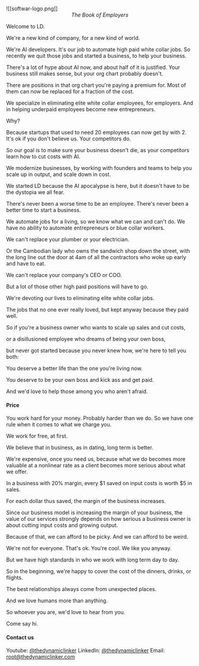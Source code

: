 
![[softwar-logo.png]]
<span style="display: block; text-align: center; font-style: italic;">The Book of Employers</span>

Welcome to LD.

We're a new kind of company, for a new kind of world.

We're AI developers. It's our job to automate high paid white collar jobs.
So recently we quit those jobs and started a business, to help your business.

There's a lot of hype about AI now, and about half of it is justified.
Your business still makes sense, but your org chart probably doesn't.

There are positions in that org chart you're paying a premium for.
Most of them can now be replaced for a fraction of the cost.

We specialize in eliminating elite white collar employees, for employers.
And in helping underpaid employees become new entrepreneurs.

Why?

Because startups that used to need 20 employees can now get by with 2.
It's ok if you don't believe us. Your competitors do.

So our goal is to make sure your business doesn't die, as your competitors learn how to cut costs with AI.

We modernize businesses, by working with founders and teams to help you scale up in output, and scale down in cost.

We started LD because the AI apocalypse is here, but it doesn't have to be the dystopia we all fear.

There's never been a worse time to be an employee.
There's never been a better time to start a business.

We automate jobs for a living, so we know what we can and can't do.
We have no ability to automate entrepreneurs or blue collar workers.

We can't replace your plumber or your electrician.

Or the Cambodian lady who owns the sandwich shop down the street, with the long line out the door at 4am of all the contractors who woke up early and have to eat.

We can't replace your company's CEO or COO.

But a lot of those other high paid positions will have to go.

We're devoting our lives to eliminating elite white collar jobs.

The jobs that no one ever really loved, but kept anyway because they paid well.

So if you're a business owner who wants to scale up sales and cut costs,

or a disillusioned employee who dreams of being your own boss,

but never got started because you never knew how, we're here to tell you both:

You deserve a better life than the one you're living now.

You deserve to be your own boss and kick ass and get paid.

And we'd love to help those among you who aren't afraid.

#### Price

You work hard for your money. Probably harder than we do. So we have one rule when it comes to what we charge you.

We work for free, at first.

We believe that in business, as in dating, long term is better.

We're expensive, once you need us, because what we do becomes more valuable at a nonlinear rate as a client becomes more serious about what we offer.

In a business with 20% margin, every $1 saved on input costs is worth $5 in sales.

For each dollar thus saved, the margin of the business increases.

Since our business model is increasing the margin of your business, the value of our services strongly depends on how serious a business owner is about cutting input costs and growing output.

Because of that, we can afford to be picky. And we can afford to be weird.

We're not for everyone. That's ok. You're cool. We like you anyway.

But we have high standards in who we work with long term day to day.

So in the beginning, we're happy to cover the cost of the dinners, drinks, or flights.

The best relationships always come from unexpected places.

And we love humans more than anything.

So whoever you are, we'd love to hear from you.

Come say hi.

#### Contact us
Youtube: [@thedynamiclinker](https://www.youtube.com/@thedynamiclinker)
LinkedIn: [@thedynamiclinker](https://www.linkedin.com/company/thedynamiclinker)
Email: root@thedynamiclinker.com
